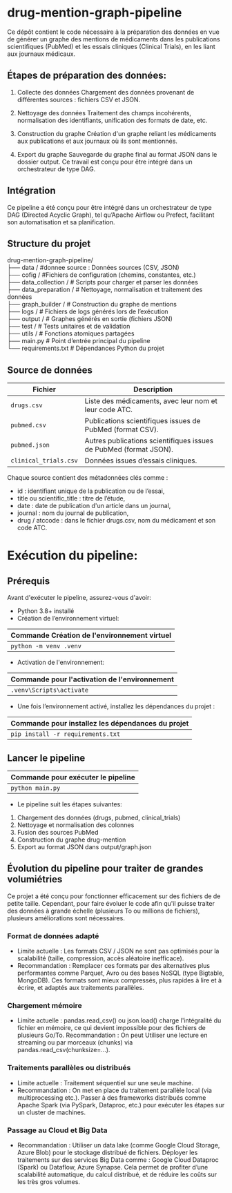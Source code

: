 # drug-mention-graph-pipeline
Ce dépôt contient le code nécessaire à la préparation des données en vue de générer un graphe des mentions de médicaments dans les publications scientifiques (PubMed) et les essais cliniques (Clinical Trials), en les liant aux journaux médicaux.

## Étapes de préparation des données:
1. Collecte des données
Chargement des données provenant de différentes sources : fichiers CSV et JSON.

2. Nettoyage des données
Traitement des champs incohérents, normalisation des identifiants, unification des formats de date, etc.

3. Construction du graphe
Création d'un graphe reliant les médicaments aux publications et aux journaux où ils sont mentionnés.

4. Export du graphe
Sauvegarde du graphe final au format JSON dans le dossier output.
Ce travail est conçu pour être intégré dans un orchestrateur de type DAG.

 ## Intégration
Ce pipeline a été conçu pour être intégré dans un orchestrateur de type DAG (Directed Acyclic Graph), tel qu’Apache Airflow ou Prefect, facilitant son automatisation et sa planification.

##  Structure du projet
drug-mention-graph-pipeline/  
├── data /                     #donnee source : Données sources (CSV, JSON)  
├── cofig /                    #Fichiers de configuration (chemins, constantes, etc.)    
├── data_collection /           # Scripts pour charger et parser les données  
├── data_preparation /          # Nettoyage, normalisation et traitement des données   
├── graph_builder /             # Construction du graphe de mentions  
├── logs /                      # Fichiers de logs générés lors de l’exécution  
├── output /                    # Graphes générés en sortie (fichiers JSON)  
├── test /                      # Tests unitaires et de validation  
├── utils /                     # Fonctions atomiques partagées  
├── main.py                    # Point d’entrée principal du pipeline  
└── requirements.txt           # Dépendances Python du projet  

## Source de données

| Fichier               | Description                                                       |
| --------------------- | ----------------------------------------------------------------- |
| `drugs.csv`           | Liste des médicaments, avec leur nom et leur code ATC.            |
| `pubmed.csv`          | Publications scientifiques issues de PubMed (format CSV).         |
| `pubmed.json`         | Autres publications scientifiques issues de PubMed (format JSON). |
| `clinical_trials.csv` | Données issues d’essais cliniques.                                |

Chaque source contient des métadonnées clés comme :
- id : identifiant unique de la publication ou de l’essai,
- title ou scientific_title : titre de l’étude,
- date : date de publication d'un article dans un journal,
- journal : nom du journal de publication,
- drug / atccode : dans le fichier drugs.csv, nom du médicament et son code ATC.

# Exécution du pipeline:
## Prérequis
Avant d'exécuter le pipeline, assurez-vous d'avoir:
 - Python 3.8+ installé
 - Création de l’environnement virtuel:

 | Commande  Création de l'environnement virtuel|
| --------------------------------------- |
| `python -m venv .venv`                  |

 
 - Activation de l'environnement:
   
 | Commande pour l'activation de l'environnement |
| --------------------------------------- |
| `.venv\Scripts\activate`                |

- Une fois l’environnement activé, installez les dépendances du projet :
  
 | Commande pour installez les dépendances du projet |
| --------------------------------------- |
| `pip install -r requirements.txt`                |


## Lancer le pipeline

 | Commande pour exécuter le pipeline |
| ---------------------------------- |
| `python main.py`                   |

  
- Le pipeline suit les étapes suivantes:
1. Chargement des données (drugs, pubmed, clinical_trials)
2. Nettoyage et normalisation des colonnes
3. Fusion des sources PubMed
4. Construction du graphe drug-mention
5. Export au format JSON dans output/graph.json

## Évolution du pipeline pour traiter de grandes volumiétries
Ce projet a été conçu pour fonctionner efficacement sur des fichiers de de petite taille. Cependant, pour faire évoluer le code afin qu'il puisse traiter des données à grande échelle (plusieurs To ou millions de fichiers), plusieurs améliorations sont nécessaires.
 
### Format de données adapté
- Limite actuelle : Les formats CSV / JSON ne sont pas optimisés pour la scalabilité (taille, compression, accès aléatoire inefficace).
- Recommandation :
 Remplacer ces formats par des alternatives plus performantes comme Parquet, Avro ou des bases NoSQL (type Bigtable, MongoDB).
 Ces formats sont mieux compressés, plus rapides à lire et à écrire, et adaptés aux traitements parallèles.

### Chargement mémoire
- Limite actuelle : pandas.read_csv() ou json.load() charge l'intégralité du fichier en mémoire, ce qui devient impossible pour des fichiers de plusieurs Go/To.
Recommandation : On peut Utiliser une lecture en streaming ou par morceaux (chunks) via pandas.read_csv(chunksize=...).

### Traitements parallèles ou distribués
- Limite actuelle : Traitement séquentiel sur une seule machine.
- Recommandation : On met en place du traitement parallèle local (via multiprocessing etc.).
  Passer à des frameworks distribués comme Apache Spark (via PySpark, Dataproc, etc.) pour exécuter les étapes sur un cluster de machines.

### Passage au Cloud et Big Data
- Recommandation : Utiliser un data lake (comme Google Cloud Storage, Azure Blob) pour le stockage distribué de fichiers.
  Déployer les traitements sur des services Big Data comme :
  Google Cloud Dataproc (Spark) ou Dataflow, Azure Synapse. Cela permet de profiter d’une scalabilité automatique, du calcul distribué, et de réduire les coûts sur les très gros volumes.

